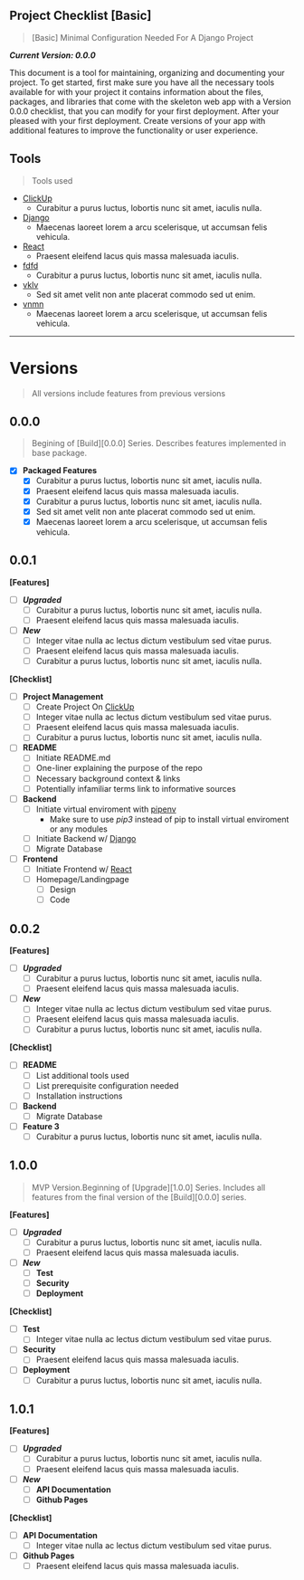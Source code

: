 Project Checklist [Basic]
---
> [Basic] Minimal Configuration Needed For A Django Project

***Current Version: 0.0.0***

This document is a tool for maintaining, organizing and documenting your project. To get started, first make sure you have all the necessary tools available for with your project it contains information about the files, packages, and libraries that come with the skeleton web app with a Version 0.0.0 checklist, that you can modify for your first deployment. After your pleased with your first deployment. Create versions of your app with additional features to improve the functionality or user experience.

Tools
---
> Tools used
- [ClickUp]()
  - Curabitur a purus luctus, lobortis nunc sit amet, iaculis nulla.
- [Django]()
  - Maecenas laoreet lorem a arcu scelerisque, ut accumsan felis vehicula.
- [React]()
  - Praesent eleifend lacus quis massa malesuada iaculis.
- [fdfd]()
  - Curabitur a purus luctus, lobortis nunc sit amet, iaculis nulla.
- [vklv]()
  - Sed sit amet velit non ante placerat commodo sed ut enim.
- [vnmn]()
  - Maecenas laoreet lorem a arcu scelerisque, ut accumsan felis vehicula.

---

# Versions
> All versions include features from previous versions

0.0.0
---
> Begining of [Build][0.0.0] Series. Describes features implemented in base package.

- [X] **Packaged Features**
  - [X] Curabitur a purus luctus, lobortis nunc sit amet, iaculis nulla.
  - [X] Praesent eleifend lacus quis massa malesuada iaculis.
  - [X] Curabitur a purus luctus, lobortis nunc sit amet, iaculis nulla.
  - [X] Sed sit amet velit non ante placerat commodo sed ut enim.
  - [X] Maecenas laoreet lorem a arcu scelerisque, ut accumsan felis vehicula.
  
0.0.1
---

**[Features]**

- [ ] ***Upgraded***
  - [ ] Curabitur a purus luctus, lobortis nunc sit amet, iaculis nulla.
  - [ ] Praesent eleifend lacus quis massa malesuada iaculis.
  
- [ ] ***New***
  - [ ] Integer vitae nulla ac lectus dictum vestibulum sed vitae purus.
  - [ ] Praesent eleifend lacus quis massa malesuada iaculis.
  - [ ] Curabitur a purus luctus, lobortis nunc sit amet, iaculis nulla.

**[Checklist]**

- [ ] **Project Management**
  - [ ] Create Project On [ClickUp](https://app.clickup.com/login)
  - [ ] Integer vitae nulla ac lectus dictum vestibulum sed vitae purus.
  - [ ] Praesent eleifend lacus quis massa malesuada iaculis.
  - [ ] Curabitur a purus luctus, lobortis nunc sit amet, iaculis nulla.  
- [ ] **README**
  - [ ] Initiate README.md
  - [ ] One-liner explaining the purpose of the repo
  - [ ] Necessary background context & links
  - [ ] Potentially infamiliar terms link to informative sources
- [ ] **Backend**
  - [ ] Initiate virtual enviroment with [pipenv](https://pypi.org/project/pipenv/) 
      - Make sure to use *pip3* instead of pip to install virtual enviroment or any modules
  - [ ] Initiate Backend w/ [Django](https://docs.djangoproject.com/en/3.1/intro/tutorial01/)
  - [ ] Migrate Database
- [ ] **Frontend** 
  - [ ] Initiate Frontend w/ [React](https://reactjs.org/docs/create-a-new-react-app.html)
  - [ ] Homepage/Landingpage
    - [ ] Design
    - [ ] Code
  
0.0.2 
---

**[Features]**

- [ ] ***Upgraded***
  - [ ] Curabitur a purus luctus, lobortis nunc sit amet, iaculis nulla.
  - [ ] Praesent eleifend lacus quis massa malesuada iaculis.
  
- [ ] ***New***
  - [ ] Integer vitae nulla ac lectus dictum vestibulum sed vitae purus.
  - [ ] Praesent eleifend lacus quis massa malesuada iaculis.
  - [ ] Curabitur a purus luctus, lobortis nunc sit amet, iaculis nulla.

**[Checklist]**

- [ ] **README**
  - [ ] List additional tools used 
  - [ ] List prerequisite configuration needed   
  - [ ] Installation instructions
- [ ] **Backend**
  - [ ] Migrate Database
- [ ] **Feature 3**
  - [ ] Curabitur a purus luctus, lobortis nunc sit amet, iaculis nulla.
  
1.0.0
---
> MVP Version.Beginning of [Upgrade][1.0.0] Series. Includes all features from the final version of the [Build][0.0.0] series.

**[Features]**

- [ ] ***Upgraded***
  - [ ] Curabitur a purus luctus, lobortis nunc sit amet, iaculis nulla.
  - [ ] Praesent eleifend lacus quis massa malesuada iaculis.
  
- [ ] ***New***
  - [ ] **Test**
  - [ ] **Security**
  - [ ] **Deployment**

**[Checklist]**

- [ ] **Test**
  - [ ] Integer vitae nulla ac lectus dictum vestibulum sed vitae purus.
- [ ] **Security**
  - [ ] Praesent eleifend lacus quis massa malesuada iaculis.
- [ ] **Deployment**
  - [ ] Curabitur a purus luctus, lobortis nunc sit amet, iaculis nulla.
  
1.0.1
---

**[Features]**

- [ ] ***Upgraded***
  - [ ] Curabitur a purus luctus, lobortis nunc sit amet, iaculis nulla.
  - [ ] Praesent eleifend lacus quis massa malesuada iaculis.
  
- [ ] ***New***
  - [ ] **API Documentation**
  - [ ] **Github Pages**

**[Checklist]**

- [ ] **API Documentation**
  - [ ] Integer vitae nulla ac lectus dictum vestibulum sed vitae purus.
- [ ] **Github Pages**
  - [ ] Praesent eleifend lacus quis massa malesuada iaculis.
